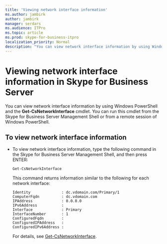 ```yaml
---
title: 'Viewing network interface information'
ms.author: jambirk
author: jambirk
manager: serdars
ms.audience: ITPro
ms.topic: article
ms.prod: skype-for-business-itpro
localization_priority: Normal
description: "You can view network interface information by using Windows PowerShell and the Get-CsNetworkInterface cmdlet. You can run this cmdlet from the Skype for Business Server Management Shell or from a remote session of Windows PowerShell."
---
```


# Viewing network interface information in Skype for Business Server

You can view network interface information by using Windows PowerShell and the **Get-CsNetworkInterface** cmdlet. You can run this cmdlet from the Skype for Business Server Management Shell or from a remote session of Windows PowerShell. 

## To view network interface information

  - To view network interface information, type the following command in the Skype for Business Server Management Shell, and then press ENTER:
    
        Get-CsNetworkInterface
    
    This command returns information similar to the following for each network interface:
    
        Identity              : dc.vdomain.com/Primary/1
        ComputerFqdn          : dc.vdomain.com
        IPAddress             : 0.0.0.0
        IPv6Address           :
        Interface             : Primary
        InterfaceNumber       : 1
        ConfiguredFqdn        :
        ConfiguredIPAddress   :
        ConfiguredIPv6Address :
    
    For details, see [Get-CsNetworkInterface](https://docs.microsoft.com/powershell/module/skype/Get-CsNetworkInterface).


